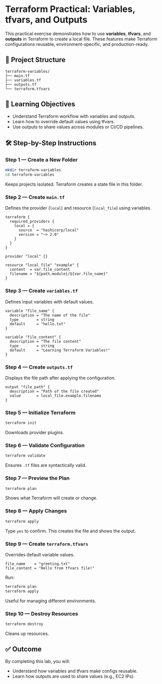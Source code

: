 
# Terraform Practical: Variables, tfvars, and Outputs

This practical exercise demonstrates how to use **variables**, **tfvars**, and **outputs** in Terraform to create a local file. These features make Terraform configurations reusable, environment-specific, and production-ready.

## 📁 Project Structure
```
terraform-variables/
├── main.tf
├── variables.tf
├── outputs.tf
└── terraform.tfvars
```

## 🧠 Learning Objectives
- Understand Terraform workflow with variables and outputs.
- Learn how to override default values using tfvars.
- Use outputs to share values across modules or CI/CD pipelines.

## 🛠️ Step-by-Step Instructions

### Step 1 — Create a New Folder
```bash
mkdir terraform-variables
cd terraform-variables
```
Keeps projects isolated. Terraform creates a state file in this folder.

### Step 2 — Create `main.tf`
Defines the provider (`local`) and resource (`local_file`) using variables.
```hcl
terraform {
  required_providers {
    local = {
      source  = "hashicorp/local"
      version = "~> 2.0"
    }
  }
}

provider "local" {}

resource "local_file" "example" {
  content  = var.file_content
  filename = "${path.module}/${var.file_name}"
}
```

### Step 3 — Create `variables.tf`
Defines input variables with default values.
```hcl
variable "file_name" {
  description = "The name of the file"
  type        = string
  default     = "hello.txt"
}

variable "file_content" {
  description = "The file content"
  type        = string
  default     = "Learning Terraform Variables!"
}
```

### Step 4 — Create `outputs.tf`
Displays the file path after applying the configuration.
```hcl
output "file_path" {
  description = "Path of the file created"
  value       = local_file.example.filename
}
```

### Step 5 — Initialize Terraform
```bash
terraform init
```
Downloads provider plugins.

### Step 6 — Validate Configuration
```bash
terraform validate
```
Ensures `.tf` files are syntactically valid.

### Step 7 — Preview the Plan
```bash
terraform plan
```
Shows what Terraform will create or change.

### Step 8 — Apply Changes
```bash
terraform apply
```
Type `yes` to confirm. This creates the file and shows the output.

### Step 9 — Create `terraform.tfvars`
Overrides default variable values.
```hcl
file_name    = "greeting.txt"
file_content = "Hello from tfvars file!"
```
Run:
```bash
terraform plan
terraform apply
```
Useful for managing different environments.

### Step 10 — Destroy Resources
```bash
terraform destroy
```
Cleans up resources.

## ✅ Outcome
By completing this lab, you will:
- Understand how variables and tfvars make configs reusable.
- Learn how outputs are used to share values (e.g., EC2 IPs).
